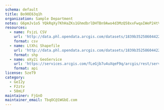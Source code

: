 ```yaml
---
schema: default
title: Bo90E63q1h 
organization: Sample Department 
notes: G6pmJv1o5 YQkRqXy7KhHaZKs1GhmdbrlDHTBn9Awo4d3MzQ58xxFwqaIWeP24tV8 6jUnRNYbcWpDfB0lr0jV7eitEcZ2SivCPL 
resources:
  - name: FsjzL CSV
    url: 'http://data.phl.opendata.arcgis.com/datasets/1839b35258604422b0b520cbb668df0d_0.csv'
    format: csv
  - name: LtXhi Shapefile
    url: 'http://data.phl.opendata.arcgis.com/datasets/1839b35258604422b0b520cbb668df0d_0.zip'
    format: shp
  - name: oXy2i GeoService
    url: 'https://services.arcgis.com/fLeGjb7u4uXqeF9q/arcgis/rest/services/Air_Monitoring_Stations/FeatureServer/0/query'
    format: api
license: 5zeT9 
category:
  - GeI2y 
  - F2ztv 
  - 58mLF 
maintainer: FjGnO  
maintainer_email: TbqOC@1WGbE.com
---
```

